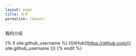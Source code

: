 ```yaml
---
layout: page
title: 关于
permalink: /about/
---
```


我的介绍

{% if site.github_username %}
[GitHub](https://github.com/{{ site.github_username }})
{% endif %}
